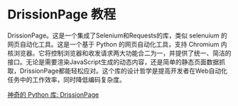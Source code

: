 # DrissionPage 教程

<show-structure depth="2"/>

DrissionPage。这是一个集成了Selenium和Requests的库，类似 selenuium 的网页自动化工具。这是一个基于 Python 的网页自动化工具，支持 Chromium 内核浏览器。它将控制浏览器和收发请求两大功能合二为一，并提供了统一、简洁的接口。无论是需要渲染JavaScript生成的动态内容，还是简单的静态页面数据抓取，DrissionPage都能轻松应对。这个库的设计哲学是提高开发者在Web自动化任务中的工作效率，同时降低编码复杂度。

<seealso>
<category ref="ref_docs">
    <a href="https://mp.weixin.qq.com/s/rM9fAtSYAo6X0hpNeL1V2w">神奇的 Python 库: DrissionPage</a>
</category>
<category ref="ref_github">
</category>
<category ref="ref_issues">
</category>
<category ref="ref_hf"></category>
<category ref="ref_ms"></category>
</seealso>